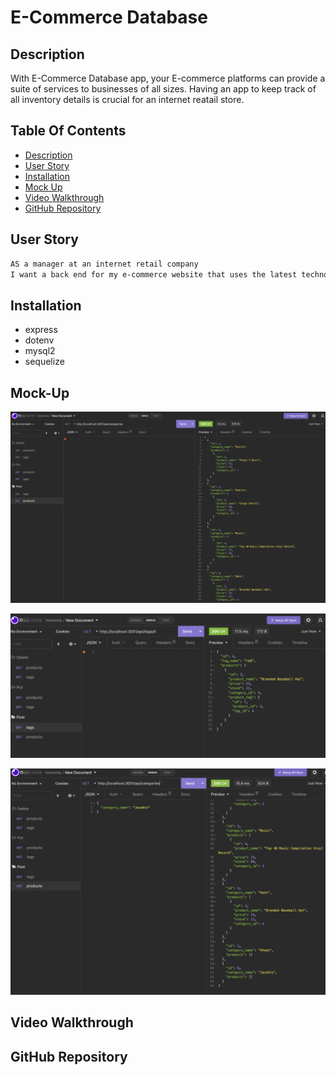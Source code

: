 # E-Commerce Database

## Description

With E-Commerce Database app, your E-commerce platforms can provide a suite of services to businesses of all sizes. Having an app to keep track of all inventory details is crucial for an internet reatail store.


## Table Of Contents

* [Description](#description)
* [User Story](#user-story)
* [Installation](#installation)
* [Mock Up](#mock-up)
* [Video Walkthrough](#video-walkthrough)
* [GitHub Repository](#github-repository)

## User Story

```md
AS a manager at an internet retail company
I want a back end for my e-commerce website that uses the latest technologies, so my company can compete with other e-commerce companies. The app will provide an inventory to keep track of my company. 
```

## Installation

* express
* dotenv
* mysql2
* sequelize

## Mock-Up

![Alt text](Assets/gifs/SingleGetCall.gif)

![Alt text](Assets/gifs/GetCalls.gif)

![Alt text](Assets/gifs/CategoryCalls.gif)

## Video Walkthrough



## GitHub Repository
